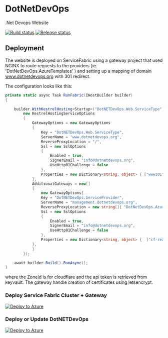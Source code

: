 # DotNetDevOps
.Net Devops Website

[![Build status](https://dev.azure.com/dotnet-devops/dotnetdevops/_apis/build/status/dotnetdevops%20CI%20PR)](https://dev.azure.com/dotnet-devops/dotnetdevops/_build/latest?definitionId=1)
[![Release status](https://vsrm.dev.azure.com/dotnet-devops/_apis/public/Release/badge/5addb7af-5b64-4966-adaa-292435b5361b/1/1)](https://dev.azure.com/dotnet-devops/dotnetdevops/_release?definitionId=1)



## Deployment

The website is deployed on ServiceFabric using a gateway project that used NGINX to route requests to the providers (ie. 'DotNetDevOps.AzureTemplates' ) and setting up a mapping of domain www.dotnetdevops.org with 301 redirect.

The configuration looks like this:
```cs
private static async Task RunFabric(IHostBuilder builder)
{

    builder.WithKestrelHosting<Startup>("DotNETDevOps.Web.ServiceType",
        new KestrelHostingServiceOptions
        {
            GatewayOptions = new GatewayOptions
            {
                Key = "DotNETDevOps.Web.ServiceType",
                ServerName = "www.dotnetdevops.org",
                ReverseProxyLocation = "/",
                Ssl = new SslOptions
                {
                    Enabled = true,
                    SignerEmail = "info@dotnetdevops.org",
                    UseHttp01Challenge = false
                },
                Properties = new Dictionary<string, object> { ["www301"]= true , ["cf-real-ip"]= true ,["CloudFlareZoneId"]="93ff89ba4caa7ea02c70d27ca9fd9e2e" },
            },
            AdditionalGateways = new[]
            {
                new GatewayOptions{
                Key = "DotNETDevOps.ServiceProvider",
                ServerName = "management.dotnetdevops.org",
                ReverseProxyLocation = new string[]{ "DotNetDevOps.AzureTemplates"}.BuildResourceProviderLocation(),
                Ssl = new SslOptions
                {
                    Enabled = true,
                    SignerEmail = "info@dotnetdevops.org",
                    UseHttp01Challenge = false
                },
                Properties = new Dictionary<string, object> {  ["cf-real-ip"]= true ,["CloudFlareZoneId"]="93ff89ba4caa7ea02c70d27ca9fd9e2e"  },
            },
            }
        });

    await builder.Build().RunAsync();
}
```

where the ZoneId is for cloudflare and the api token is retrieved from keyvault. The gateway handle creation of certificates using letsencrypt.

### Deploy Service Fabric Cluster + Gateway
[![Deploy to Azure](http://azuredeploy.net/deploybutton.png)](https://management.dotnetdevops.org/providers/DotNetDevOps.AzureTemplates/deploy/demo?withApp=true)

### Deploy or Update DotNETDevOps 
[![Deploy to Azure](http://azuredeploy.net/deploybutton.png)](https://management.dotnetdevops.org/providers/DotNetDevOps.AzureTemplates/deploy/applications/DotNetDevOps)